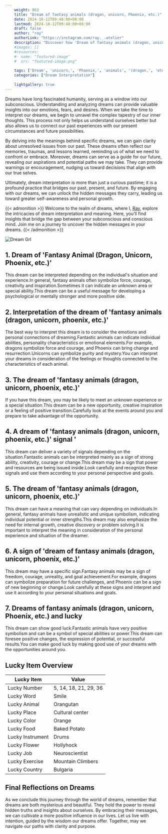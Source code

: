 ```yaml
---
    weight: 863
    title: "Dream of fantasy animals (dragon, unicorn, Phoenix, etc.)"  # Assuming 'title' column exists
    date: 2024-10-12T09:48:00+08:00
    lastmod: 2024-10-12T09:48:00+08:00
    draft: false
    author: "ray"
    authorLink: "https://instagram.com/ray._.atelier"
    description: "Discover how 'Dream of fantasy animals (dragon, unicorn, Phoenix, etc.)' can interpret your future and uncover its significant meanings in your life."
    #images: []
    #resources:
    #- name: "featured-image"
    #  src: "featured-image.png"
    
    tags: ['Dream', 'unicorn,', 'Phoenix,', 'animals', '(dragon,', 'etc)', 'fantasy']
    categories: ["Dream Interpretation"]
    
    lightgallery: true
---
```

    
Dreams have long fascinated humanity, serving as a window into our subconscious. Understanding and analyzing dreams can provide valuable insights into our emotions, fears, and desires. When we take the time to interpret our dreams, we begin to unravel the complex tapestry of our inner thoughts. This process not only helps us understand ourselves better but also allows us to connect our past experiences with our present circumstances and future possibilities.

By delving into the meanings behind specific dreams, we can gain clarity about unresolved issues from our past. These dreams often reflect our memories, traumas, and lessons learned, reminding us of what we need to confront or embrace. Moreover, dreams can serve as a guide for our future, revealing our aspirations and potential paths we may take. They can provide warnings or encouragement, nudging us toward decisions that align with our true selves.

Ultimately, dream interpretation is more than just a curious pastime; it is a profound practice that bridges our past, present, and future. By engaging with our dreams, we can unlock the hidden messages they carry, leading us toward greater self-awareness and personal growth.

{{< admonition >}}
Welcome to the realm of dreams, where I, [Ray](https://instagram.com/ray._.atelier), explore the intricacies of dream interpretation and meaning. Here, you’ll find insights that bridge the gap between your subconscious and conscious mind. Join me on a journey to uncover the hidden messages in your dreams.
{{< /admonition >}}

![Dream Grl](https://cdn.pixabay.com/photo/2017/11/02/03/35/gothic-2910057_1280.jpg "Dream Grl")

## 1. Dream of 'Fantasy Animal (Dragon, Unicorn, Phoenix, etc.)'
This dream can be interpreted depending on the individual's situation and experience.In general, fantasy animals often symbolize force, courage, creativity and inspiration.Sometimes it can indicate an unknown area or special ability.This dream can be a useful message for developing a psychological or mentally stronger and more positive side.

## 2. Interpretation of the dream of 'fantasy animals (dragon, unicorn, phoenix, etc.)'
The best way to interpret this dream is to consider the emotions and personal connections of dreaming.Fantastic animals can indicate individual abilities, personality characteristics or emotional elements.For example, dragons symbolize force and courage, and Phoenix can bring change and resurrection.Unicorns can symbolize purity and mystery.You can interpret your dreams in consideration of the feelings or thoughts connected to the characteristics of each animal.

## 3. The dream of 'fantasy animals (dragon, unicorn, phoenix, etc.)'
If you have this dream, you may be likely to meet an unknown experience or a special situation.This dream can be a new opportunity, creative inspiration or a feeling of positive transition.Carefully look at the events around you and prepare to take advantage of the opportunity.

## 4. A dream of 'fantasy animals (dragon, unicorn, phoenix, etc.)' signal '
This dream can deliver a variety of signals depending on the situation.Fantastic animals can be interpreted mainly as a sign of strong ability, creativity, courage or change.This dream may be a sign that power and resources are being issued inside.Look carefully and recognize these signals and use them according to your personal perspective and goals.

## 5. The dream of 'fantasy animals (dragon, unicorn, phoenix, etc.)'
This dream can have a meaning that can vary depending on individuals.In general, fantasy animals have unrealistic and unique symbolism, indicating individual potential or inner strengths.This dream may also emphasize the need for internal growth, creative discovery or problem solving.It is important to interpret the meaning in consideration of the personal experience and situation of the dreamer.

## 6. A sign of 'dream of fantasy animals (dragon, unicorn, phoenix, etc.)'
This dream may have a specific sign.Fantasy animals may be a sign of freedom, courage, unreality, and goal achievement.For example, dragons can symbolize preparation for future challenges, and Phoenix can be a sign of new beginning or change.Look carefully at these signs and interpret and use it according to your personal situations and goals.

## 7. Dreams of fantasy animals (dragon, unicorn, Phoenix, etc.) and lucky
This dream can show good luck.Fantastic animals have very positive symbolism and can be a symbol of special abilities or power.This dream can foresee positive changes, the expression of potential, or successful results.You can make good luck by making good use of your dreams with the opportunities around you.

## Lucky Item Overview
| Lucky Item          | Value              |
|---------------|--------------------|
| Lucky Number        | 5, 14, 18, 21, 29, 36  |
| Lucky Word          | Smile |
| Lucky Animal        | Orangutan |
| Lucky Place         | Cultural center     |
| Lucky Color         | Orange     |
| Lucky Food          | Baked Potato      |
| Lucky Instrument    | Drums |
| Lucky Flower        | Hollyhock    |
| Lucky Job           | Neuroscientist       |
| Lucky Exercise      | Mountain Climbers  |
| Lucky Country       | Bulgaria    |


##  Final Reflections on Dreams

As we conclude this journey through the world of dreams, remember that dreams are both mysterious and beautiful. They hold the power to reveal hidden truths and insights about ourselves. By embracing their messages, we can cultivate a more positive influence in our lives. Let us live with intention, guided by the wisdom our dreams offer. Together, may we navigate our paths with clarity and purpose.
